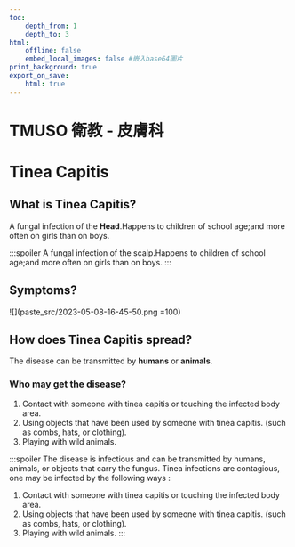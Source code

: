 ```yaml
---
toc:
    depth_from: 1
    depth_to: 3
html:
    offline: false
    embed_local_images: false #嵌入base64圖片
print_background: true
export_on_save:
    html: true
---
```

# TMUSO 衛教 - 皮膚科

# Tinea Capitis

## What is Tinea Capitis?

A fungal infection of the **Head**.Happens to children of school age;and more often on girls than on boys.


<!-- #region -->
:::spoiler
A fungal infection of the scalp.Happens to children of school age;and more often on girls than on boys.
:::
<!-- #endregion -->



## Symptoms?
![](paste_src/2023-05-08-16-45-50.png =100)

## How does Tinea Capitis spread?
The disease can be transmitted by **humans** or **animals**. 

### Who may get the disease?

1. Contact with someone with tinea capitis or touching the infected body area.
2. Using objects that have been used by someone with tinea capitis. (such as combs, hats, or clothing).
3. Playing with wild animals.

<!-- #region --> 
:::spoiler
The disease is infectious and can be transmitted by
humans, animals, or objects that carry the fungus.
Tinea infections are contagious,
one may be infected by the following ways :
1. Contact with someone with tinea capitis or touching the
infected body area.
2. Using objects that have been used by someone
with tinea capitis. (such as combs, hats, or clothing).
3. Playing with wild animals.
:::
<!-- #endregion --> 
